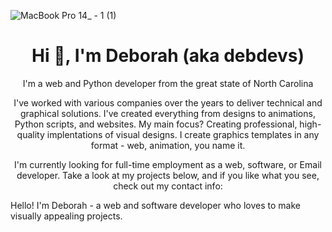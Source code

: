 
![MacBook Pro 14_ - 1 (1)](https://user-images.githubusercontent.com/111826637/204904529-527088aa-dec0-435b-8110-6b6c113670cd.png)

<h1 align="center">
Hi 👋, I'm Deborah (aka debdevs)
</h1>

<p align="center">
I'm a web and Python developer from the great state of North Carolina
</p>



<p align="center">
I've worked with various companies over the years to deliver technical and graphical solutions. I've created everything from designs to animations, Python scripts, and websites. My main focus? Creating professional, high-quality implentations of visual designs. I create graphics templates in any format - web, animation, you name it. 
</p>

<p align="center">
I'm currently looking for full-time employment as a web, software, or Email developer. Take a look at my projects below, and if you like what you see, check out my contact info: 
</p>


Hello! I'm Deborah - a web and software developer who loves to make visually appealing projects.
<!---
debdevs/debdevs is a ✨ special ✨ repository because its `README.md` (this file) appears on your GitHub profile.
You can click the Preview link to take a look at your changes.
--->

